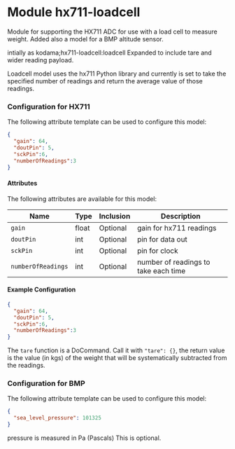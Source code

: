 # Module hx711-loadcell 

Module for supporting the HX711 ADC for use with a load cell to measure weight.
Added also a model for a BMP altitude sensor. 

intially as kodama;hx711-loadcell:loadcell
Expanded to include tare and wider reading payload. 

Loadcell model uses the hx711 Python library and currently is set to take the specified number of readings and return the average value of those readings.

### Configuration for HX711
The following attribute template can be used to configure this model:

```json
{
  "gain": 64,
  "doutPin": 5,
  "sckPin":6,
  "numberOfReadings":3
}
```

#### Attributes

The following attributes are available for this model:

| Name          | Type   | Inclusion | Description                |
|---------------|--------|-----------|----------------------------|
| `gain` | float  | Optional  | gain for hx711 readings |
| `doutPin` | int | Optional  | pin for data out |
| `sckPin` | int | Optional  | pin for clock |
| `numberOfReadings` | int | Optional  | number of readings to take each time |

#### Example Configuration

```json
{
  "gain": 64,
  "doutPin": 5,
  "sckPin":6,
  "numberOfReadings":3
}
```
The `tare` function is a DoCommand. Call it with `"tare": {}`, the return value is the value (in kgs) of the weight that will be systematically subtracted from the readings. 

### Configuration for BMP
The following attribute template can be used to configure this model:

```json
{
  "sea_level_pressure": 101325
}
```
pressure is measured in Pa (Pascals)
This is optional. 

